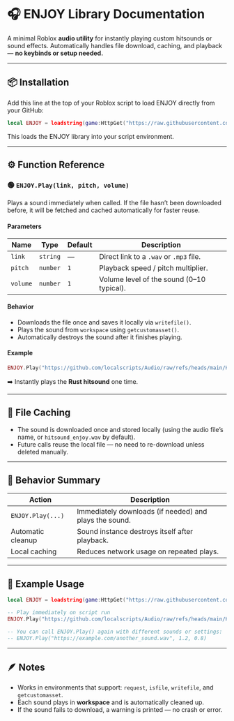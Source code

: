 # 🎧 ENJOY Library Documentation

A minimal Roblox **audio utility** for instantly playing custom hitsounds or sound effects.
Automatically handles file download, caching, and playback — **no keybinds or setup needed.**

---

## 📦 Installation

Add this line at the top of your Roblox script to load ENJOY directly from your GitHub:

```lua
local ENJOY = loadstring(game:HttpGet("https://raw.githubusercontent.com/localscripts/ENJOY/refs/heads/main/test.lua"))()
```

This loads the ENJOY library into your script environment.

---

## ⚙️ Function Reference

### 🟢 `ENJOY.Play(link, pitch, volume)`

Plays a sound immediately when called.
If the file hasn’t been downloaded before, it will be fetched and cached automatically for faster reuse.

#### **Parameters**

| Name     | Type     | Default | Description                               |
| -------- | -------- | ------- | ----------------------------------------- |
| `link`   | `string` | —       | Direct link to a `.wav` or `.mp3` file.   |
| `pitch`  | `number` | `1`     | Playback speed / pitch multiplier.        |
| `volume` | `number` | `1`     | Volume level of the sound (0–10 typical). |

#### **Behavior**

* Downloads the file once and saves it locally via `writefile()`.
* Plays the sound from `workspace` using `getcustomasset()`.
* Automatically destroys the sound after it finishes playing.

#### **Example**

```lua
ENJOY.Play("https://github.com/localscripts/Audio/raw/refs/heads/main/Hitsound/Rust.wav", 1, 1)
```

➡️ Instantly plays the **Rust hitsound** one time.

---

## 💾 File Caching

* The sound is downloaded once and stored locally (using the audio file’s name, or `hitsound_enjoy.wav` by default).
* Future calls reuse the local file — no need to re-download unless deleted manually.

---

## 🧠 Behavior Summary

| Action            | Description                                            |
| ----------------- | ------------------------------------------------------ |
| `ENJOY.Play(...)` | Immediately downloads (if needed) and plays the sound. |
| Automatic cleanup | Sound instance destroys itself after playback.         |
| Local caching     | Reduces network usage on repeated plays.               |

---

## 🧩 Example Usage

```lua
local ENJOY = loadstring(game:HttpGet("https://raw.githubusercontent.com/localscripts/ENJOY/refs/heads/main/test.lua"))()

-- Play immediately on script run
ENJOY.Play("https://github.com/localscripts/Audio/raw/refs/heads/main/Hitsound/Rust.wav", 1, 1)

-- You can call ENJOY.Play() again with different sounds or settings:
-- ENJOY.Play("https://example.com/another_sound.wav", 1.2, 0.8)
```

---

## 🪶 Notes

* Works in environments that support:
  `request`, `isfile`, `writefile`, and `getcustomasset`.
* Each sound plays in **workspace** and is automatically cleaned up.
* If the sound fails to download, a warning is printed — no crash or error.


